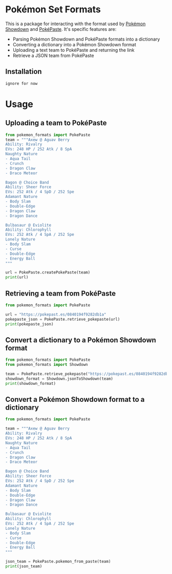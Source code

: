 # Pok&eacute;mon Set Formats

This is a package for interacting with the format used by [Pokémon Showdown](https://pokemonshowdown.com/) and [PokéPaste](https://pokepast.es/). 
It's specific features are:
- Parsing Pokémon Showdown and PokéPaste formats into a dictionary
- Converting a dictionary into a Pokémon Showdown format
- Uploading a text team to PokéPaste and returning the link
- Retrieve a JSON team from PokéPaste

## Installation
```bash
ignore for now
```
# Usage
## Uploading a team to PokéPaste
```python
from pokemon_formats import PokePaste
team = """Axew @ Aguav Berry
Ability: Rivalry
EVs: 248 HP / 252 Atk / 8 SpA
Naughty Nature
- Aqua Tail
- Crunch
- Dragon Claw
- Draco Meteor

Bagon @ Choice Band
Ability: Sheer Force
EVs: 252 Atk / 4 SpD / 252 Spe
Adamant Nature
- Body Slam
- Double-Edge
- Dragon Claw
- Dragon Dance

Bulbasaur @ Eviolite
Ability: Chlorophyll
EVs: 252 Atk / 4 SpA / 252 Spe
Lonely Nature
- Body Slam
- Curse
- Double-Edge
- Energy Ball
"""

url = PokePaste.createPokePaste(team)
print(url)
```







## Retrieving a team from PokéPaste
```python
from pokemon_formats import PokePaste

url = "https://pokepast.es/0840194f9282db1a"
pokepaste_json = PokePaste.retrieve_pokepaste(url)
print(pokepaste_json)
```

## Convert a dictionary to a Pokémon Showdown format
```python
from pokemon_formats import PokePaste
from pokemon_formats import Showdown

team = PokePaste.retrieve_pokepaste("https://pokepast.es/0840194f9282db1a")
showdown_format = Showdown.jsonToShowdown(team)
print(showdown_format)
```

## Convert a Pokémon Showdown format to a dictionary
```python
from pokemon_formats import PokePaste

team = """Axew @ Aguav Berry
Ability: Rivalry
EVs: 248 HP / 252 Atk / 8 SpA
Naughty Nature
- Aqua Tail
- Crunch
- Dragon Claw
- Draco Meteor

Bagon @ Choice Band
Ability: Sheer Force
EVs: 252 Atk / 4 SpD / 252 Spe
Adamant Nature
- Body Slam
- Double-Edge
- Dragon Claw
- Dragon Dance

Bulbasaur @ Eviolite
Ability: Chlorophyll
EVs: 252 Atk / 4 SpA / 252 Spe
Lonely Nature
- Body Slam
- Curse
- Double-Edge
- Energy Ball
"""

json_team = PokePaste.pokemon_from_paste(team)
print(json_team)
```


